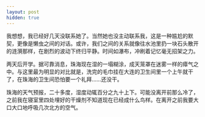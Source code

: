 ```yaml
---
layout: post
hidden: true
---
```

我想想，我已经好几天没联系她了。当然她也没主动联系我，这是一种尴尬的默契，更像是懒虫之间的对话。或许，我们之间的关系就像往水池里扔一块石头散开的涟漪那样，在剧烈的波动下终归平静。时间如瀑布，冲刷着记忆毫无招架之力。

两天后开学。据可靠消息，珠海现在湿的一塌糊涂，成天笼罩在迷雾一样的瘴气之中。与这里最为明显的对比就是，洗完的毛巾挂在大连的卫生间里一个上午就干了，在珠海的卫生间恐怕要一个礼拜……还没干。

珠海的天气预报，二十多度，湿度动辄百分之九十上下。可能没离开前那么冷了，之前我在寝室里四处埋好的干燥剂不知道现在已经成什么鸟样。在离开之前我要大口大口地呼吸几次北方的空气。